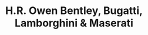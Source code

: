---
title: "H.R. Owen Bentley, Bugatti, Lamborghini & Maserati"
url: /hatfield/h-r-owen-bentley-bugatti-lamborghini-und-maserati/
shop: Autohaus
---